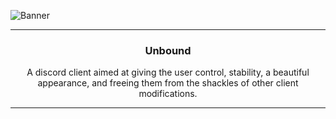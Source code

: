 ![Banner](https://github.com/unbound-mod/assets/blob/main/banner/banner.png?raw=true)

---

<h3 align='center'>
   Unbound
</h3>
<p align='center'>
   A discord client aimed at giving the user control, stability, a beautiful appearance, and freeing them from the shackles of other client modifications.
</p>


---
